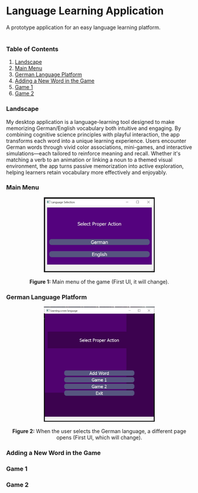 # Language Learning Application

A prototype application for an easy language learning platform. <br>
<br>

### Table of Contents
1.  [Landscape](#Landscape) <br>
2.  [Main Menu](#mainmenu) <br>
3.  [German Language Platform](#german) <br>
4.  [Adding a New Word in the Game](#addWord) <br>
5.  [Game 1](#game_1) <br>
6.  [Game 2](#game_2) <br>


### <a name="Landscape"></a>Landscape
My desktop application is a language-learning tool designed to make memorizing German/English vocabulary both intuitive and engaging. By combining cognitive science principles with playful interaction, the app transforms each word into a unique learning experience. Users encounter German words through vivid color associations, mini-games, and interactive simulations—each tailored to reinforce meaning and recall. Whether it's matching a verb to an animation or linking a noun to a themed visual environment, the app turns passive memorization into active exploration, helping learners retain vocabulary more effectively and enjoyably.


### <a name='mainmenu'></a>Main Menu

<p align="center">
    <img src="figures/0.jpg" alt="Figure 1" width="300">
</p>
<p align="center">
<b>Figure 1:</b> Main menu of the game (First UI, it will change).
</p>

### <a name='german'></a>German Language Platform

<p align="center">
    <img src="figures/1.jpg" alt="Figure 2" width="300">
</p>
<p align="center">
<b>Figure 2:</b> When the user selects the German language, a different page opens (First UI, which will change).
</p>

### <a name='addWord'></a>Adding a New Word in the Game
### <a name='game_1'></a>Game 1
### <a name='game_2'></a>Game 2
